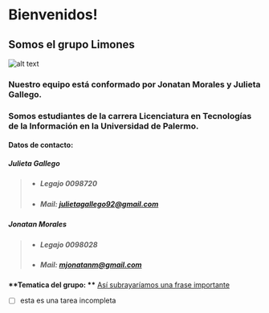 # Bienvenidos!
## Somos el grupo Limones 

![alt text](http://images.clipartlogo.com/files/ss/original/760/76005076/cartoon-lemon-and-lime-jumping.jpg "Limon")
### Nuestro equipo está conformado por Jonatan Morales y Julieta Gallego.
### Somos estudiantes de la carrera Licenciatura en Tecnologías de la Información en la Universidad de Palermo.



#### Datos de contacto:
##### <b>Julieta Gallego</b>
>+ ##### Legajo 0098720 
>+ ##### Mail: julietagallego92@gmail.com
##### <b>Jonatan Morales</b>
>+ ##### Legajo 0098028 
>+ ##### Mail: mjonatanm@gmail.com

__**Tematica del grupo: **__
<u>Así subrayaríamos una frase importante</u>
- [ ] esta es una tarea incompleta








